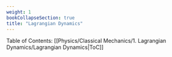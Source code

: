 ```yaml
---
weight: 1
bookCollapseSection: true
title: "Lagrangian Dynamics"
---
```

Table of Contents: [[Physics/Classical Mechanics/1. Lagrangian Dynamics/Lagrangian Dynamics|ToC]]